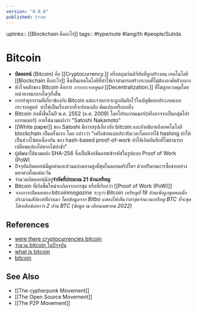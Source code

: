 ```yaml
---
version: "0.0.0"
published: true
---
```

uplinks:: [[Blockchain คืออะไร]]
tags:: #type/note #lang/th #people/Sutida

# Bitcoin
- **บิตคอยน์** (Bitcoin) คือ [[Cryptocurrency.]] หรือสกุลเงินดิจิทัลที่ถูกสร้างบน เทคโนโลยี [[Blockchain คืออะไร]] ซึ่งเป็นเทคโนโลยีที่ทำให้เราสามารถสร้างระบบที่ไม่ต้องอาศัยตัวกลาง 
-  หัวใจหลักของ Bitcoin คือการ *การกระจายศูนย์* [[Decentralization.]] ที่ไม่ถูกควบคุมโดยหน่วยงานกลางใดๆทั้งสิ้น
-  การทำธุรกรรมที่เกี่ยวข้องกับ Bitcoin แต่ละรายการจะถูกบันทึกไว้ในบัญชีแยกประเภทแบบกระจายศูนย์  ทำให้เป็นเรื่องยากที่จะย้อนกลับ ดัดแปลงหรือลบทิ้ง
-  Bitcoin ก่อตั้งขึ้นในปี พ.ศ. 2552 (ค.ศ. 2009) โดยโปรเเกรมเมอร์(หรืออาจจะเป็นกลุ่มโปรเเกรมเมอร์) ภายใต้นามแฝงว่า "Satoshi Nakamoto"
- [[White paper]] ของ Satoshi มีการสรุปเกี่ยวกับ bitcoin และยังอธิบายถึงเทคโนโลยี blockchain เป็นครั้งเเรก โดย กล่าวว่า "เครือข่ายแบบประทับเวลาโดยการใช้ hashing ทำให้เป็นห่วงโซ่ต่อเนื่องกัน ของ hash-based proof-of-work ทำให้เกิดบันทึกที่ไม่สามารถเปลี่ยนแปลงได้หากไม่ทำซ้ำ"
- ผู้พัฒนาใช้นามแฝง SHA-256 ซึ่งเป็นฟังก์ชันแฮชเข้ารหัสในรูปแบบ Proof of Work (PoW)
- ปัจจุบันบิตคอยน์มีมูลค่าและส่วนแบ่งตลาดสูงที่สุดในตลาดคริปโตฯ ด้วยปริมาณการซื้อขายอย่างมหาศาลในแต่ละวัน
- จำนวนบิตคอยน์มีอยู่**จำกัดที่ประมาณ 21 ล้านเหรียญ**
- Bitcoin ที่เกิดขึ้นใหม่จะเกิดจากการขุด หรือที่เรียกว่า [[Proof of Work (PoW)]]
- *จากการเปิดเผยของ bitcoinmagazine ระบุว่า Bitcoin เหรียญที่ 19 ล้านเพิ่งถูกขุดพบเมื่อประมาณสัปดาห์ที่ผ่านมา โดยข้อมูลจาก Bitbo แสดงให้เห็นว่าล่าสุดจำนวนเหรียญ BTC ที่จะขุดได้เหลือน้อยกว่า 2 ล้าน BTC (ข้อมูล ณ เดือนเมษายน 2022)*

## References
- [were there cryptocurrencies bitcoin](https://www.investopedia.com/tech/were-there-cryptocurrencies-bitcoin/)
- [จำนวน bitcoin ในปัจจุบัน](https://mgronline.com/stockmarket/detail/9650000032751)
- [what is bitcoin](https://www.finnomena.com/planet46/what-is-bitcoin/)
- [bitcoin](https://th.wikipedia.org/wiki/%E0%B8%9A%E0%B8%B4%E0%B8%95%E0%B8%84%E0%B8%AD%E0%B8%A2%E0%B8%99%E0%B9%8C)

## See Also
- [[The cypherpunk Movement]]
- [[The Open Source Movement]]
- [[The P2P Movement]]

